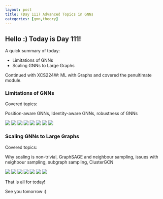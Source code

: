 ```yaml
---
layout: post
title: (Day 111) Advanced Topics in GNNs
categories: [gnn,theory]
---
```


## Hello :) Today is Day 111!
A quick summary of today:
* Limitations of GNNs
* Scaling GNNs to Large Graphs

Continued with XCS224W: ML with Graphs and covered the penultimate module.

### Limitations of GNNs

Covered topics:

Position-aware GNNs, Identity-aware GNNs, robustness of GNNs

![](https://blogger.googleusercontent.com/img/a/AVvXsEjvBRwlQ4Ju1mQgAjibS2GL8I7a_vgVXhS58Cb0L7bXSUPeIMvxrZUPh2Ww-jt4y1JwZx1Q11cqMfnDnjIA1jLCY0dlbGcEiOhCq4YYlXdxbQW4GQ4FEDirO_CgTVlI9k_0elMiGpsD2_LQecNQBGfaHqz1JveXrSbmBqJuJ1KJknnrh9SE--3amrwIUsYk)
![](https://blogger.googleusercontent.com/img/a/AVvXsEh1cMF-2egnKnt20xQKevkB-NZdhCNjE4wXlBQYAYyB4K00PoPh6qJUvcB5YsJlnAFpKgRqqjc6tYxGyjni7v-5HSVvo8MNDMBPRoLQLNV15scSDpiP9fAmg763oydfIjRIJDiS91dhd3EY72O2Pdmjasz4P5r63UlpWKsarsAvL5yAJHCedKspzshM8xoX)
![](https://blogger.googleusercontent.com/img/a/AVvXsEhFadOTS3zHXlVz_ahhf5TxShx1eM13ufSrr7klcaKaeGyb-H30TY9kpnGSBkobX-mfvi_bDqoG4jyBVhjwLjaLHpijDt2urB6_ntbhliInVzBJzFqhq0y1LTuP363mvaAohZRkeHQqQDHiblIWK55A77il8JPG1zd39E1gYdBb8qoJ6kMB92aghd0VLi6H)
![](https://blogger.googleusercontent.com/img/a/AVvXsEgHGYpDf3pI2nk-blgDcMMrKonnKWV-0GZMa_tXu1bSUF9P3ypRzN6XHpkbILoJgLUo-SjOTiSQOIJ2CY3k_Ko0sQuchqgXI1qh43kmjwlRVGKYArc1YjRQcPm72rWU18fc3-wdC2NXtAY47oiIoXu0WJ3msPZOWJX__ZkyIlIhySgUxcfNvAWtWY6-HNqS)
![](https://blogger.googleusercontent.com/img/a/AVvXsEhBwNGKzWt65cqyWNIbugYXwcL-fyE9OSIoQjDNSUd-mEFrv5RV1lOU7GQULPZuj7cVstIasDvORoxL2Ty8JlLBiYEUSSgAms9yu_CP5Xh7yTIS93yklU8hOyk_T7K5OLybEmwBJ0HBDdRGiRxV4d_8adVjyZhLtpAMF3Zo8fMXVd0s1Aj49b3QRgICcoUr)
![](https://blogger.googleusercontent.com/img/a/AVvXsEjDT63kcvZNDN6FRsx1YWBf8sOkvqBBecmsdR-ChRpg_8HeON7VDev5veUdb1I4yOJ-t-QgxtTT6OdicekUgQRAmRu0ij7wKb9ApcwkbB50m7jCHdaBW24cGcd0BrfYPl4ldjOj6wXrm395oxbThxvxwNcGw8W_ft-2yONtUy8VCHXuiWMX7E0J1HcrB2of)
![](https://blogger.googleusercontent.com/img/a/AVvXsEjEoDsNccneNiBlpsw8x0z-vq2maowyQnkxB6DWc_JiSQeNnMc31jN__ieuqe4TiYwjeVFJ6FF7jxKtUBg_8dua-5-J2r8moaS2cIuxRwG4uqbetqTzNLP8MrmGMZmJIGVWT1TYwgQ1gq1d6ySx0NB8-chvHV49WukCbSGpenygHX-pZhkzmb_RST7LPeck)
![](https://blogger.googleusercontent.com/img/a/AVvXsEhyT0HBeDPz_N5Y1vEw6hJN7oXADOGGTg5s6NzxtUUKdoIZuTenAHWmtLT4xjN2AyLv5mpjjuWkSZ7oP7ED3SpkBe3oVdAoGCFp6WlayzL0-NG_Z-Mthoc0-OdSqM8RTfT3xcQeYXUE7ttqthrGIFByC1091r0c5RG9ITUuMwdCAeWGhRnka3jw4eG2ir3T)


### Scaling GNNs to Large Graphs

Covered topics: 

Why scaling is non-trivial, GraphSAGE and neighbour sampling, issues with neighbour sampling, subgraph sampling, ClusterGCN

![](https://blogger.googleusercontent.com/img/a/AVvXsEg7LrLe9JebhFRxf0WdqW38UMrxxvFkhyif6CXXk3VO2UldZ3oszA_lgeetHS7oJfEecgqiPUCqnY2niiYgr-Hx6iLD-bejtPL6x3w04k_IeB_9graAAneI68LhV2IGaUSiAbV_yw_heuVdK-c3MnT7ZICpOJx6q0EqshJB5RV-zDzjVG9XlxWaLj9bIIkq)
![](https://blogger.googleusercontent.com/img/a/AVvXsEhRUx6omIbhwpmG8wUtL8zHqtocyHufXdJkiAEv58owPsQ6YXF_LtGcCcuFT6nEo6xX765c2bLo-eGmkMc5T1ekOityIZu78j085oWuWTUaPd5hd0u96chKChsAOJNRyoyDeR87frfm-aZjr_bxO8ZXAx3K2ewA8z-BrSdlVzFE1VXPdF7s5Y6ZzEynS9Xa)
![](https://blogger.googleusercontent.com/img/a/AVvXsEgEsDeh_0g0siuRArJSVtwzUfEL8mYYoPvD0sgqnCqx0tRxHLuiZX4R3z4U4PhiAKSgwoErdMjU2BAzjyPlrg0rX0cadcUCc7xcyUmZzwRX68JwAWJuq5pCgcO5dsqVW7ufWweTDt901lcmgiTc6Xe74qcmbVfbkWFpgPHi-MaveF7Osb2_xtDkclCpXlP5)
![](https://blogger.googleusercontent.com/img/a/AVvXsEjSqgOWQj_ZCewl_O2xIQsE9lUqxhtYGtAVszabxoYrmNBeIDI9rGhhUUDvEU3FMrKALGZWlOU8un9ny_gF-93r4ler-LhchgjvBu3tN368oK7X3VKoxnXT7AE2tWNrmsqpMf4h0skPrL70_dwuESTwSbRqLOYKZVW5ghVRI5eOtqCFhsmUdgIsOG-n9tXQ)
![](https://blogger.googleusercontent.com/img/a/AVvXsEhB3fn7imkrAlAKyhqhKg6e2gEUdOWP2l9P_KSPRK51B--KVxjd60aWmJm8CAgH0xDL_hkXYQf66gWs2Atlk7UiKXxega2Il5-EMPyhk7tOBq98nFUC00hkmIzWKvEuCXELHpZfnl6f4xWxQQ17J4GNYWFEXUyrqnCgacR0rf4u-kyZxY2yrPIm84ujlkhf)
![](https://blogger.googleusercontent.com/img/a/AVvXsEgOle4fA8TScZbudosxygx0wQ3sTd2D3p-kfAklx6rpmU1_zk5s1OIs8hgPemxLC9Iyr58-XveZDZZuhkHOJL367L1Rsqzax1ARzfol5oBWbU209OI6EznSV4oNjYyXQUFelks_GV5LcOIy3h_vqNDrqLV4GpEQejotDoH3JY7bo6FNKjXJhBcRVFfbLWcK)
![](https://blogger.googleusercontent.com/img/a/AVvXsEheDTl_NSnKYE3NNdhvMKIyZrMy41SS4P1GmNzxGOmL1MGMWRAayCsPupNToswa6zSzjCWh5wyC2mBrMibIFIpmBuBitvL2YUb_ZrK7PuF563wE8C6Fo87jVEiz7QkxsReRZO3hp4Om9VbJMlxQGVFg3lqoyxBIB-7S53oIw3FroKA64MrlpGb3W4Wwd9qe)

That is all for today!

See you tomorrow :)
